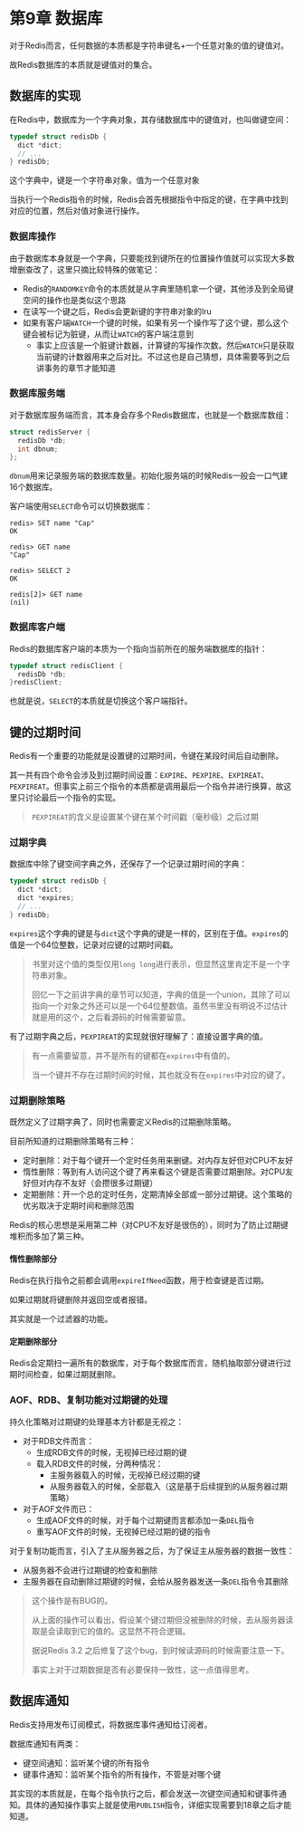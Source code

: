 # 第9章 数据库

对于Redis而言，任何数据的本质都是字符串键名+一个任意对象的值的键值对。

故Redis数据库的本质就是键值对的集合。

## 数据库的实现

在Redis中，数据库为一个字典对象，其存储数据库中的键值对，也叫做键空间：

```c
typedef struct redisDb {
  dict *dict;
  // ...
} redisDb;
```

这个字典中，键是一个字符串对象，值为一个任意对象

当执行一个Redis指令的时候，Redis会首先根据指令中指定的键，在字典中找到对应的位置，然后对值对象进行操作。

### 数据库操作

由于数据库本身就是一个字典，只要能找到键所在的位置操作值就可以实现大多数增删查改了，这里只摘比较特殊的做笔记：

+ Redis的`RANDOMKEY`命令的本质就是从字典里随机拿一个键，其他涉及到全局键空间的操作也是类似这个思路
+ 在读写一个键之后，Redis会更新键的字符串对象的lru
+ 如果有客户端`WATCH`一个键的时候，如果有另一个操作写了这个键，那么这个键会被标记为脏键，从而让`WATCH`的客户端注意到
  + 事实上应该是一个脏键计数器，计算键的写操作次数。然后`WATCH`只是获取当前键的计数器用来之后对比。不过这也是自己猜想，具体需要等到之后讲事务的章节才能知道

### 数据库服务端

对于数据库服务端而言，其本身会存多个Redis数据库，也就是一个数据库数组：

```c
struct redisServer {
  redisDb *db;
  int dbnum;
};
```

`dbnum`用来记录服务端的数据库数量。初始化服务端的时候Redis一般会一口气建16个数据库。

客户端使用`SELECT`命令可以切换数据库：

```
redis> SET name "Cap"
OK

redis> GET name
"Cap"

redis> SELECT 2
OK

redis[2]> GET name
(nil)
```

### 数据库客户端

Redis的数据库客户端的本质为一个指向当前所在的服务端数据库的指针：

```c
typedef struct redisClient {
  redisDb *db;
}redisClient;
```

也就是说，`SELECT`的本质就是切换这个客户端指针。

## 键的过期时间

Redis有一个重要的功能就是设置键的过期时间，令键在某段时间后自动删除。

其一共有四个命令会涉及到过期时间设置：`EXPIRE`、`PEXPIRE`、`EXPIREAT`、`PEXPIREAT`。但事实上前三个指令的本质都是调用最后一个指令并进行换算，故这里只讨论最后一个指令的实现。

> `PEXPIREAT`的含义是设置某个键在某个时间戳（毫秒级）之后过期

### 过期字典

数据库中除了键空间字典之外，还保存了一个记录过期时间的字典：

```c
typedef struct redisDb {
  dict *dict;
  dict *expires;
  // ...
} redisDb;
```

`expires`这个字典的键是与`dict`这个字典的键是一样的，区别在于值。`expires`的值是一个64位整数，记录对应键的过期时间戳。

> 书里对这个值的类型仅用`long long`进行表示，但显然这里肯定不是一个字符串对象。
>
> 回忆一下之前讲字典的章节可以知道，字典的值是一个union，其除了可以指向一个对象之外还可以是一个64位整数值。虽然书里没有明说不过估计就是用的这个，之后看源码的时候需要留意。

有了过期字典之后，`PEXPIREAT`的实现就很好理解了：直接设置字典的值。

> 有一点需要留意，并不是所有的键都在`expires`中有值的。
>
> 当一个键并不存在过期时间的时候，其也就没有在`expires`中对应的键了。

### 过期删除策略

既然定义了过期字典了，同时也需要定义Redis的过期删除策略。

目前所知道的过期删除策略有三种：

+ 定时删除：对于每个键开一个定时任务用来删键。对内存友好但对CPU不友好
+ 惰性删除：等到有人访问这个键了再来看这个键是否需要过期删除。对CPU友好但对内存不友好（会攒很多过期键）
+ 定期删除：开一个总的定时任务，定期清掉全部或一部分过期键。这个策略的优劣取决于定期时间和删除范围

Redis的核心思想是采用第二种（对CPU不友好是很伤的），同时为了防止过期键堆积而多加了第三种。

#### 惰性删除部分

Redis在执行指令之前都会调用`expireIfNeed`函数，用于检查键是否过期。

如果过期就将键删除并返回空或者报错。

其实就是一个过滤器的功能。

#### 定期删除部分

Redis会定期扫一遍所有的数据库，对于每个数据库而言，随机抽取部分键进行过期时间检查，如果过期就删除。

### AOF、RDB、复制功能对过期键的处理

持久化策略对过期键的处理基本方针都是无视之：

+ 对于RDB文件而言：
  + 生成RDB文件的时候，无视掉已经过期的键
  + 载入RDB文件的时候，分两种情况：
    + 主服务器载入的时候，无视掉已经过期的键
    + 从服务器载入的时候，全部载入（这是基于后续提到的从服务器过期策略）
+ 对于AOF文件而已：
  + 生成AOF文件的时候，对于每个过期键而言都添加一条`DEL`指令
  + 重写AOF文件的时候，无视掉已经过期的键的指令

对于复制功能而言，引入了主从服务器之后，为了保证主从服务器的数据一致性：

+ 从服务器不会进行过期键的检查和删除
+ 主服务器在自动删除过期键的时候，会给从服务器发送一条`DEL`指令令其删除

> 这个操作是有BUG的。
>
> 从上面的操作可以看出，假设某个键过期但没被删除的时候，去从服务器读取是会读取到它的值的。这显然不符合逻辑。
>
> 据说Redis 3.2 之后修复了这个bug，到时候读源码的时候需要注意一下。
>
> 事实上对于过期数据是否有必要保持一致性，这一点值得思考。

## 数据库通知

Redis支持用发布订阅模式，将数据库事件通知给订阅者。

数据库通知有两类：

+ 键空间通知：监听某个键的所有指令
+ 键事件通知：监听某个指令的所有操作，不管是对哪个键

其实现的本质就是，在每个指令执行之后，都会发送一次键空间通知和键事件通知。具体的通知操作事实上就是使用`PUBLISH`指令，详细实现需要到18章之后才能知道。
